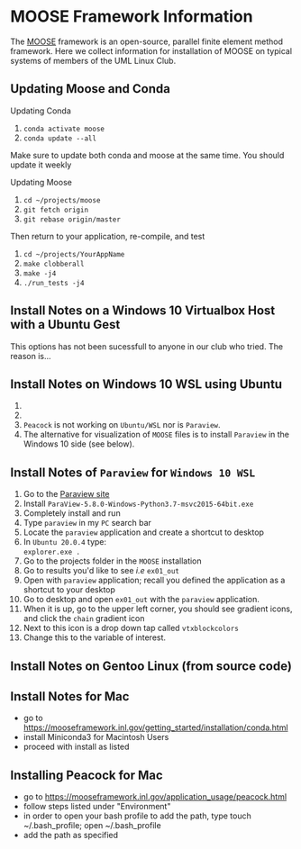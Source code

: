 # MOOSE Framework Information

The [MOOSE](https://mooseframework.org) framework is an open-source, parallel finite element method framework.
Here we collect information for installation of MOOSE on typical systems of members of the UML Linux Club.

## Updating Moose and Conda

Updating Conda
1. `conda activate moose`
1. `conda update --all`

Make sure to update both conda and moose at the same time. You should update it weekly

Updating Moose
1. `cd ~/projects/moose`
1. `git fetch origin`
1. `git rebase origin/master`

Then return to your application, re-compile, and test
1. `cd ~/projects/YourAppName`
1. `make clobberall`
1. `make -j4`
1. `./run_tests -j4`

## Install Notes on a Windows 10 Virtualbox Host with a Ubuntu Gest

This options has not been sucessfull to anyone in our club who tried. The reason is...

## Install Notes on Windows 10 WSL using Ubuntu

1. 
1.
1. `Peacock` is not working on `Ubuntu/WSL` nor is `Paraview`. 
1. The alternative for visualization of `MOOSE` files is to install `Paraview` in the Windows 10 side (see below).

## Install Notes of `Paraview` for `Windows 10 WSL`
 1. Go to the [Paraview site](https://www.paraview.org/download)
 1. Install `ParaView-5.8.0-Windows-Python3.7-msvc2015-64bit.exe`
 1. Completely install and run
 1. Type `paraview` in my `PC` search bar
 1. Locate the `paraview` application and create a shortcut to desktop
 1. In `Ubuntu 20.0.4` type:   
     `explorer.exe .`
 1. Go to the projects folder in the `MOOSE` installation
 1. Go to results you'd like to see *i.e* `ex01_out`
 1. Open with `paraview` application; recall you defined the application as a shortcut to your desktop
 1. Go to desktop and open `ex01_out` with the `paraview` application. 
 1. When it is up, go to the upper left corner, you should see gradient icons, and click the `chain` gradient icon
 1. Next to this icon is a drop down tap called `vtxblockcolors`
 1. Change this to the variable of interest. 

## Install Notes on Gentoo Linux (from source code)

## Install Notes for Mac
- go to https://mooseframework.inl.gov/getting_started/installation/conda.html
- install Miniconda3 for Macintosh Users
- proceed with install as listed

## Installing Peacock for Mac
- go to https://mooseframework.inl.gov/application_usage/peacock.html
- follow steps listed under "Environment"
- in order to open your bash profile to add the path, type touch ~/.bash_profile; open ~/.bash_profile
- add the path as specified
